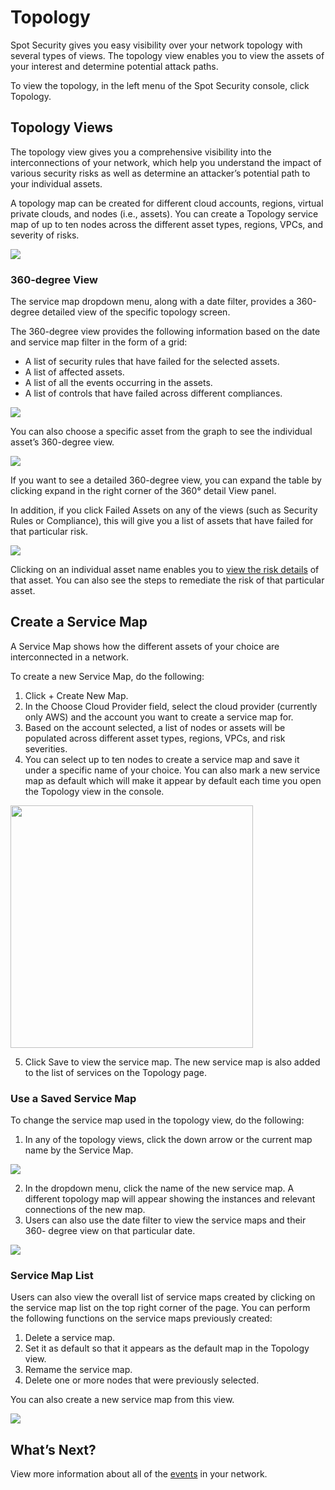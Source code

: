 <meta name="robots" content="noindex">

# Topology

Spot Security gives you easy visibility over your network topology with several types of views. The topology view enables you to view the assets of your interest and determine potential attack paths.

To view the topology, in the left menu of the Spot Security console, click Topology.

## Topology Views

The topology view gives you a comprehensive visibility into the interconnections of your network, which help you understand the impact of various security risks as well as determine an attacker’s potential path to your individual assets.

A topology map can be created for different cloud accounts, regions, virtual private clouds, and nodes (i.e., assets). You can create a Topology service map of up to ten nodes across the different asset types, regions, VPCs, and severity of risks.

<img src="/spot-security/_media/topology-a1.png" />

### 360-degree View

The service map dropdown menu, along with a date filter, provides a 360-degree detailed view of the specific topology screen.

The 360-degree view provides the following information based on the date and service map filter in the form of a grid:

* A list of security rules that have failed for the selected assets.
* A list of affected assets.
* A list of all the events occurring in the assets.
* A list of controls that have failed across different compliances.

<img src="/spot-security/_media/topology-b-360.png" />

You can also choose a specific asset from the graph to see the individual asset’s 360-degree view.

<img src="/spot-security/_media/topology-c1.png" />

If you want to see a detailed 360-degree view, you can expand the table by clicking expand in the right corner of the 360° detail View panel.



In addition, if you click Failed Assets on any of the views (such as Security Rules or Compliance), this will give you a list of assets that have failed for that particular risk.

<img src="/spot-security/_media/topology-e.png" />

Clicking on an individual asset name enables you to [view the risk details](spot-security/features/analyze-risks/view-risk-details) of that asset. You can also see the steps to remediate the risk of that particular asset.

## Create a Service Map

A Service Map shows how the different assets of your choice are interconnected in a network.

To create a new Service Map, do the following:
1. Click + Create New Map.
2. In the Choose Cloud Provider field, select the cloud provider (currently only AWS) and the account you want to create a service map for.
3. Based on the account selected, a list of nodes or assets will be populated across different asset types, regions, VPCs, and risk severities.
4. You can select up to ten nodes to create a service map and save it under a specific name of your choice. You can also mark a new service map as default which will make it appear by default each time you open the Topology view in the console.

<img src="/spot-security/_media/topology-f.png" width="388"/>

5. Click Save to view the service map.
The new service map is also added to the list of services on the Topology page.

### Use a Saved Service Map

To change the service map used in the topology view, do the following:
1. In any of the topology views, click the down arrow or the current map name by the Service Map.

<img src="/spot-security/_media/topology-c.png" />

2. In the dropdown menu, click the name of the new service map. A different topology map will appear showing the instances and relevant connections of the new map.
3. Users can also use the date filter to view the service maps and their 360- degree view on that particular date.

<img src="/spot-security/_media/topology-g.png" />

### Service Map List

Users can also view the overall list of service maps created by clicking on the service map list on the top right corner of the page. You can perform the following functions on the service maps previously created:
1. Delete a service map.
2. Set it as default so that it appears as the default map in the Topology view.
3. Remame the service map.
4. Delete one or more nodes that were previously selected.

You can also create a new service map from this view.

<img src="/spot-security/_media/topology-d.png" />

## What’s Next?
View more information about all of the [events](spot-security/features/events) in your network.
